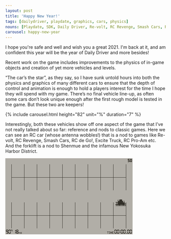```yaml
---
layout: post
title: 'Happy New Year!'
tags: [dailydriver, playdate, graphics, cars, physics]
nouns: [Playdate, SDK, Daily Driver, Re-volt, RC Revenge, Smash Cars, RC de Go!, Excite Truck, RC Pro-Am, Shenmue, New Yokosuka Harbor District]
carousel: happy-new-year
---
```


I hope you're safe and well and wish you a great 2021. I'm back at it, and am confident this year will be the year of Daily Driver and more besides!

Recent work on the game includes improvements to the physics of in-game objects and creation of yet more vehicles and levels.

“The car’s the star”, as they say, so I have sunk untold hours into both the physics and graphics of many different cars to ensure that the depth of control and animation is enough to hold a players interest for the time I hope they will spend with my game. There’s no final vehicle line-up, as often some cars don’t look unique enough after the first rough model is tested in the game. But these two are keepers!

{% include carousel.html height="82" unit="%" duration="7" %}

Interestingly, both these vehicles show off one aspect of the game that I’ve not really talked about so far: reference and nods to classic games. Here we can see an RC car (whose antenna wobbles!) that is a nod to games like Re-volt, RC Revenge, Smash Cars, RC de Go!, Excite Truck, RC Pro-Am etc. And the forklift is a nod to Shenmue and the infamous New Yokosuka Harbor District.

![GIF](/images/posts/daily-driver-happy-new-year.gif#playdate)
